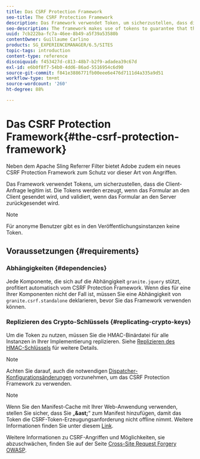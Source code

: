 ```yaml
---
title: Das CSRF Protection Framework
seo-title: The CSRF Protection Framework
description: Das Framework verwendet Token, um sicherzustellen, dass die Client-Anfrage legitim ist
seo-description: The framework makes use of tokens to guarantee that the client request is legitimate
uuid: 7cb222ba-fc7a-46ee-8b49-a5f39a53580b
contentOwner: Guillaume Carlino
products: SG_EXPERIENCEMANAGER/6.5/SITES
topic-tags: introduction
content-type: reference
discoiquuid: f453427d-c813-48b7-b2f9-adadea39c67d
exl-id: e6b0f8f7-54b0-4dd6-86ad-5516954c6d90
source-git-commit: f841e3886771fb00eee6e476d7111d4a335a9d51
workflow-type: tm+mt
source-wordcount: '260'
ht-degree: 88%

---
```


# Das CSRF Protection Framework{#the-csrf-protection-framework}

Neben dem Apache Sling Referrer Filter bietet Adobe zudem ein neues CSRF Protection Framework zum Schutz vor dieser Art von Angriffen.

Das Framework verwendet Tokens, um sicherzustellen, dass die Client-Anfrage legitim ist. Die Tokens werden erzeugt, wenn das Formular an den Client gesendet wird, und validiert, wenn das Formular an den Server zurückgesendet wird.

>[!NOTE]
>
>Für anonyme Benutzer gibt es in den Veröffentlichungsinstanzen keine Token.

## Voraussetzungen {#requirements}

### Abhängigkeiten {#dependencies}

Jede Komponente, die sich auf die Abhängigkeit `granite.jquery` stützt, profitiert automatisch vom CSRF Protection Framework. Wenn dies für eine Ihrer Komponenten nicht der Fall ist, müssen Sie eine Abhängigkeit von `granite.csrf.standalone` deklarieren, bevor Sie das Framework verwenden können.

### Replizieren des Crypto-Schlüssels {#replicating-crypto-keys}

Um die Token zu nutzen, müssen Sie die HMAC-Binärdatei für alle Instanzen in Ihrer Implementierung replizieren. Siehe [Replizieren des HMAC-Schlüssels](/help/sites-administering/encapsulated-token.md#replicating-the-hmac-key) für weitere Details.

>[!NOTE]
>
>Achten Sie darauf, auch die notwendigen [Dispatcher-Konfigurationsänderungen](https://helpx.adobe.com/de/experience-manager/dispatcher/user-guide.html) vorzunehmen, um das CSRF Protection Framework zu verwenden.

>[!NOTE]
>
>Wenn Sie den Manifest-Cache mit Ihrer Web-Anwendung verwenden, stellen Sie sicher, dass Sie „**&amp;ast;**“ zum Manifest hinzufügen, damit das Token die CSRF-Token-Erzeugungsanforderung nicht offline nimmt. Weitere Informationen finden Sie unter diesem [Link](https://www.w3.org/TR/offline-webapps/).
>
>Weitere Informationen zu CSRF-Angriffen und Möglichkeiten, sie abzuschwächen, finden Sie auf der Seite [Cross-Site Request Forgery OWASP](https://owasp.org/www-community/attacks/csrf).
